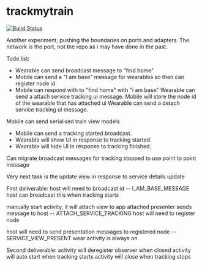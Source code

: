 # trackmytrain

[![Build Status](https://travis-ci.org/rossbeazley/trackmytrain.svg?branch=master)](https://travis-ci.org/rossbeazley/trackmytrain)


Another experiment, pushing the boundaries on ports and adapters. The network is the port, not the repo as i may have done in the past.




Todo list:

- Wearable can send broadcast message to "find home"
- Mobile can send a "I am base" message for wearables so then can register node id
- Mobile can respond with to "find home" with "i am base"
Wearable can send a attach service tracking ui message.
Mobile will store the node id of the wearable that has attached ui
Wearable can send a detach service tracking ui message.

Mobile can send serialised train view models

+ Mobile can send a tracking started broadcast.
+ Wearable will show UI in response to tracking started.
+ Wearable will hide UI in response to tracking finished.

Can migrate broadcast messages for tracking stopped to use point to point message

Very next task is the update view in response to service details update


First deliverable:
host will need to broadcast id -- I_AM_BASE_MESSAGE
host can broadcast this when tracking starts

manually start activity, it will attach view to app
attached presenter sends message to host -- ATTACH_SERVICE_TRACKING
host will need to register node


host will need to send presentation messages to registered node -- SERVICE_VIEW_PRESENT
wear activity is always on






Second deliverable:
activity will deregister observer when closed
activity will auto start when tracking starts
activity will close when tracking stops
